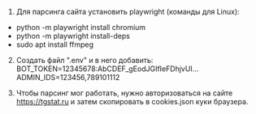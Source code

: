 1) Для парсинга сайта установить playwright (команды для Linux):
- python -m playwright install chromium
- python -m playwright install-deps
- sudo apt install ffmpeg 

2) Создать файл ".env" и в него добавить:
BOT_TOKEN=12345678:AbCDEF_gEodJGIfIeFDhjvUI...
ADMIN_IDS=123456,789101112

3) Чтобы парсинг мог работать, нужно авторизоваться на сайте https://tgstat.ru и затем скопировать в cookies.json куки браузера.
